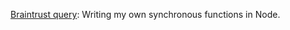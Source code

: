 <a href="https://github.com/scripting/Scripting-News/issues/170">Braintrust query</a>: Writing my own synchronous functions in Node. 
